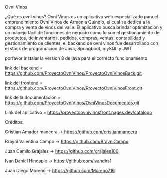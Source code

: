 Ovni Vinos

¿Qué es ovni vinos? Ovni Vinos es un aplicativo web especializado para el emprendimiento Ovni Vinos de Armenia Quindío, el cual se dedica a la compra y venta de vinos 
del valle. El aplicativo busca brindar optimización y un manejo fácil de funciones de negocio como lo son el gestionamiento de productos, de inventarios, pedidos, 
compras, ventas, contabilidad y gestionamiento de clientes, el backend de ovni vinos fue desarrollado con el stack de programacion de Java, Springboot, mySQL y JWT

porfavor instalar la version 8 de java para el correcto funcionamiento

link del backend = https://github.com/ProyectoOvniVinos/ProyectoOvniVinosBack.git

link del frontend = https://github.com/ProyectoOvniVinos/ProyectoOvniVinosFront.git

link de la documentacion = https://github.com/ProyectoOvniVinos/OvniVinosDocumentos.git

Link del aplicativo = https://proyectoovnivinosfront.pages.dev/catalogo

Créditos:

Cristian Amador mancera -> https://github.com/cristianmancera

Brayni Valentina Campo -> https://github.com/BrayniCampo

Juan Camilo Grajales -> https://github.com/grajales100

Ivan Daniel Hincapie -> https://github.com/ivandhs1

Juan Diego Moreno -> https://github.com/Moreno716

